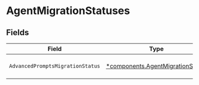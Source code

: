 # AgentMigrationStatuses


## Fields

| Field                                                                               | Type                                                                                | Required                                                                            | Description                                                                         |
| ----------------------------------------------------------------------------------- | ----------------------------------------------------------------------------------- | ----------------------------------------------------------------------------------- | ----------------------------------------------------------------------------------- |
| `AdvancedPromptsMigrationStatus`                                                    | [*components.AgentMigrationStatus](../../models/components/agentmigrationstatus.md) | :heavy_minus_sign:                                                                  | The status of an agent migration                                                    |